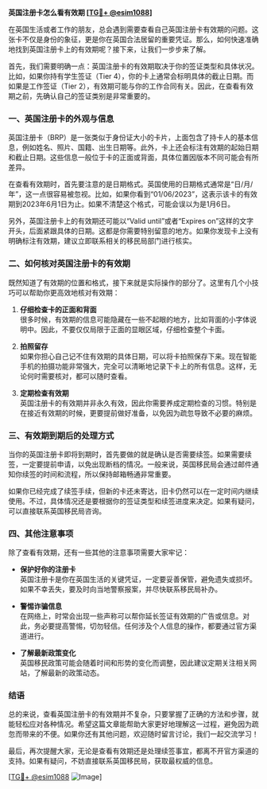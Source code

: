 **英国注册卡怎么看有效期 [[TG💪+ @esim1088](https://t.me/s/esim1088)]**

在英国生活或者工作的朋友，总会遇到需要查看自己英国注册卡有效期的问题。这张卡不仅是身份的象征，更是你在英国合法居留的重要凭证。那么，如何快速准确地找到英国注册卡上的有效期呢？接下来，让我们一步步来了解。

首先，我们需要明确一点：英国注册卡的有效期取决于你的签证类型和具体状况。比如，如果你持有学生签证（Tier 4），你的卡上通常会标明具体的截止日期。而如果是工作签证（Tier 2），有效期可能与你的工作合同有关。因此，在查看有效期之前，先确认自己的签证类别是非常重要的。

### **一、英国注册卡的外观与信息**

英国注册卡（BRP）是一张类似于身份证大小的卡片，上面包含了持卡人的基本信息，例如姓名、照片、国籍、出生日期等。此外，卡上还会标注有效期的起始日期和截止日期。这些信息一般位于卡的正面或背面，具体位置因版本不同可能会有所差异。

在查看有效期时，首先要注意的是日期格式。英国使用的日期格式通常是“日/月/年”，这一点很容易被忽视。比如，如果你看到“01/06/2023”，这表示该卡的有效期到2023年6月1日为止。如果不清楚这个格式，可能会误以为是1月6日。

另外，英国注册卡上的有效期还可能以“Valid until”或者“Expires on”这样的文字开头，后面紧跟具体的日期。这都是你需要特别留意的地方。如果你发现卡上没有明确标注有效期，建议立即联系相关的移民局部门进行核实。

### **二、如何核对英国注册卡的有效期**

既然知道了有效期的位置和格式，接下来就是实际操作的部分了。这里有几个小技巧可以帮助你更高效地核对有效期：

1. **仔细检查卡的正面和背面**  
   很多时候，有效期的信息可能隐藏在一些不起眼的地方，比如背面的小字体说明中。因此，不要仅仅局限于正面的显眼区域，仔细检查整个卡面。

2. **拍照留存**  
   如果你担心自己记不住有效期的具体日期，可以将卡拍照保存下来。现在智能手机的拍摄功能非常强大，完全可以清晰地记录下卡上的所有信息。这样，无论何时需要核对，都可以随时查看。

3. **定期检查有效期**  
   英国注册卡的有效期并非永久有效，因此你需要养成定期检查的习惯。特别是在接近有效期的时候，更要提前做好准备，以免因为疏忽导致不必要的麻烦。

### **三、有效期到期后的处理方式**

当你的英国注册卡即将到期时，首先要做的就是确认是否需要续签。如果需要续签，一定要提前申请，以免出现断档的情况。一般来说，英国移民局会通过邮件通知你续签的时间和流程，所以保持邮箱畅通非常重要。

如果你已经完成了续签手续，但新的卡还未寄达，旧卡仍然可以在一定时间内继续使用。不过，具体情况还是要根据你的签证类型和续签进度来决定。如果有疑问，可以直接联系英国移民局咨询。

### **四、其他注意事项**

除了查看有效期，还有一些其他的注意事项需要大家牢记：

- **保护好你的注册卡**  
  英国注册卡是你在英国生活的关键凭证，一定要妥善保管，避免遗失或损坏。如果不幸丢失，要及时向当地警察报案，并尽快联系移民局补办。

- **警惕诈骗信息**  
  在网络上，时常会出现一些声称可以帮你延长签证有效期的广告或信息。对此，务必要提高警惕，切勿轻信。任何涉及个人信息的操作，都要通过官方渠道进行。

- **了解最新政策变化**  
  英国移民政策可能会随着时间和形势的变化而调整，因此建议定期关注相关网站，了解最新的政策动态。

### **结语**

总的来说，查看英国注册卡的有效期并不复杂，只要掌握了正确的方法和步骤，就能轻松应对各种情况。希望这篇文章能帮助大家更好地理解这一过程，避免因为疏忽而带来的不便。如果你还有其他问题，欢迎随时留言讨论，我们一起交流学习！

最后，再次提醒大家，无论是查看有效期还是处理续签事宜，都离不开官方渠道的支持。如果有疑问，不妨直接联系英国移民局，获取最权威的信息。

[[TG💪+ @esim1088](https://t.me/s/esim1088) ![Image](https://i.postimg.cc/4NQfJmqS/Snipaste-2025-05-13-00-14-12.png)]